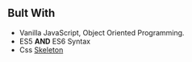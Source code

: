 ## Bult With

- Vanilla JavaScript, Object Oriented Programming.
- ES5 **AND** ES6 Syntax
- Css [Skeleton](https://cdnjs.com/libraries/skeleton)

